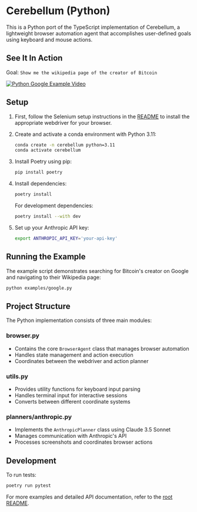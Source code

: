 # Cerebellum (Python)

This is a Python port of the TypeScript implementation of Cerebellum, a lightweight browser automation agent that accomplishes user-defined goals using keyboard and mouse actions.

## See It In Action

Goal: `Show me the wikipedia page of the creator of Bitcoin`

[![Python Google Example Video](https://github.com/user-attachments/assets/f8b55647-9f06-4cef-81a2-ea72f4cc6e6b)](https://github.com/user-attachments/assets/f8b55647-9f06-4cef-81a2-ea72f4cc6e6b)

## Setup

1. First, follow the Selenium setup instructions in the [README](../README.md#setup) to install the appropriate webdriver for your browser.

2. Create and activate a conda environment with Python 3.11:
   ```bash
   conda create -n cerebellum python=3.11
   conda activate cerebellum
   ```

3. Install Poetry using pip:
   ```bash
   pip install poetry
   ```

4. Install dependencies:
   ```bash
   poetry install
   ```

   For development dependencies:
   ```bash
   poetry install --with dev
   ```

5. Set up your Anthropic API key:
   ```bash
   export ANTHROPIC_API_KEY='your-api-key'
   ```

## Running the Example

The example script demonstrates searching for Bitcoin's creator on Google and navigating to their Wikipedia page:

```bash
python examples/google.py
```

## Project Structure

The Python implementation consists of three main modules:

### browser.py
- Contains the core `BrowserAgent` class that manages browser automation
- Handles state management and action execution
- Coordinates between the webdriver and action planner

### utils.py
- Provides utility functions for keyboard input parsing
- Handles terminal input for interactive sessions
- Converts between different coordinate systems

### planners/anthropic.py
- Implements the `AnthropicPlanner` class using Claude 3.5 Sonnet
- Manages communication with Anthropic's API
- Processes screenshots and coordinates browser actions

## Development

To run tests:
```bash
poetry run pytest
```

For more examples and detailed API documentation, refer to the [root README](../README.md).
